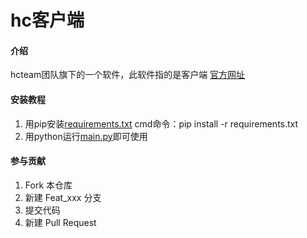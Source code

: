 # hc客户端

#### 介绍
hcteam团队旗下的一个软件，此软件指的是客户端
[官方网址](https://hcteam.top/)

#### 安装教程

1.  用pip安装[requirements.txt](requirements.txt) cmd命令：pip install -r requirements.txt
2.  用python运行[main.py](main.py)即可使用

#### 参与贡献

1.  Fork 本仓库
2.  新建 Feat_xxx 分支
3.  提交代码
4.  新建 Pull Request
